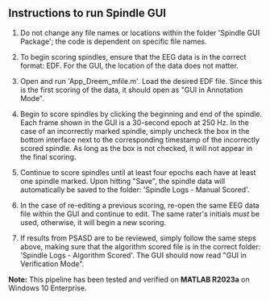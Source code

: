 ## Instructions to run Spindle GUI

1. Do not change any file names or locations within the folder 'Spindle GUI Package'; the code is dependent on specific file names.

2. To begin scoring spindles, ensure that the EEG data is in the correct format: EDF. For the GUI, the location of the data does not matter.

3. Open and run 'App_Dreem_mfile.m'. Load the desired EDF file. Since this is the first scoring of the data, it should open as "GUI in Annotation Mode".

4. Begin to score spindles by clicking the beginning and end of the spindle. Each frame shown in the GUI is a 30-second epoch at 250 Hz. In the case of an incorrectly marked spindle, simply uncheck the box in the bottom interface next to the corresponding timestamp of the incorrectly scored spindle. As long as the box is not checked, it will not appear in the final scoring.

5. Continue to score spindles until at least four epochs each have at least one spindle marked. Upon hitting "Save", the spindle data will automatically be saved to the folder: 'Spindle Logs - Manual Scored'.

6. In the case of re-editing a previous scoring, re-open the same EEG data file within the GUI and continue to edit. The same rater's initials *must* be used, otherwise, it will begin a new scoring.

7. If results from PSASD are to be reviewed, simply follow the same steps above, making sure that the algorithm scored file is in the correct folder: 'Spindle Logs - Algorithm Scored'.  The GUI should now read "GUI in Verification Mode".

**Note:** This pipeline has been tested and verified on **MATLAB R2023a** on Windows 10 Enterprise.
